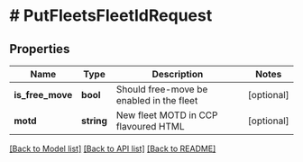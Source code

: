 # # PutFleetsFleetIdRequest

## Properties

Name | Type | Description | Notes
------------ | ------------- | ------------- | -------------
**is_free_move** | **bool** | Should free-move be enabled in the fleet | [optional]
**motd** | **string** | New fleet MOTD in CCP flavoured HTML | [optional]

[[Back to Model list]](../../README.md#models) [[Back to API list]](../../README.md#endpoints) [[Back to README]](../../README.md)
